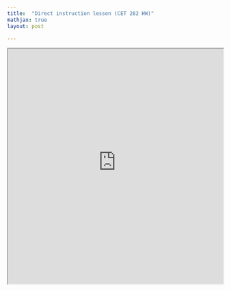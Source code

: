 ```yaml
---
title:  "Direct instruction lesson (CET 282 HW)"
mathjax: true
layout: post

---
```


 <iframe src ="https://alierenkayhanbouncet.blogspot.com/2022/06/direct-instruction-lesson-cet-282-hw.html" width="100%" height="550"> </iframe>

